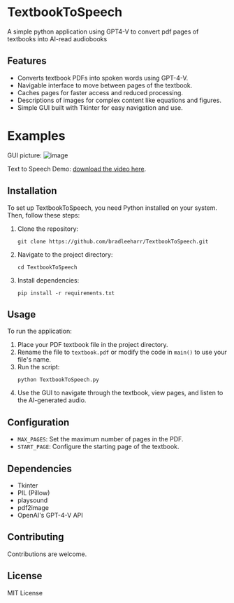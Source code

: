 # TextbookToSpeech
A simple python application using GPT4-V to convert pdf pages of textbooks into AI-read audiobooks

## Features
- Converts textbook PDFs into spoken words using GPT-4-V.
- Navigable interface to move between pages of the textbook.
- Caches pages for faster access and reduced processing.
- Descriptions of images for complex content like equations and figures.
- Simple GUI built with Tkinter for easy navigation and use.

# Examples 
GUI picture:
![image](https://github.com/bradleeharr/TextbookToSpeech/assets/56418392/38729c3c-bccb-4549-a9d4-f4d091b85b33)

Text to Speech Demo: [download the video here](https://github.com/bradleeharr/TextbookToSpeech/blob/main/2023-11-27%2022-21-11.mkv).

## Installation
To set up TextbookToSpeech, you need Python installed on your system. Then, follow these steps:

1. Clone the repository:
   ```
   git clone https://github.com/bradleeharr/TextbookToSpeech.git
   ```
2. Navigate to the project directory:
   ```
   cd TextbookToSpeech
   ```
3. Install dependencies:
   ```
   pip install -r requirements.txt
   ```

## Usage
To run the application:

1. Place your PDF textbook file in the project directory.
2. Rename the file to `textbook.pdf` or modify the code in `main()` to use your file's name.
3. Run the script:
   ```
   python TextbookToSpeech.py
   ```
4. Use the GUI to navigate through the textbook, view pages, and listen to the AI-generated audio.

## Configuration
- `MAX_PAGES`: Set the maximum number of pages in the PDF.
- `START_PAGE`: Configure the starting page of the textbook.

## Dependencies
- Tkinter
- PIL (Pillow)
- playsound
- pdf2image
- OpenAI's GPT-4-V API


## Contributing
Contributions are welcome. 

## License
MIT License
